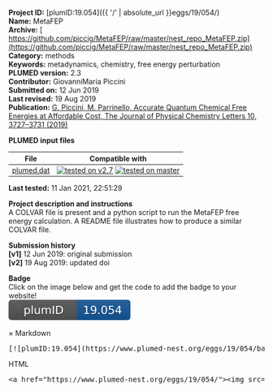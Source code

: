 **Project ID:** [plumID:19.054]({{ '/' | absolute_url }}eggs/19/054/)  
**Name:**  MetaFEP  
**Archive:** [ https://github.com/piccig/MetaFEP/raw/master/nest_repo_MetaFEP.zip](https://github.com/piccig/MetaFEP/raw/master/nest_repo_MetaFEP.zip)  
**Category:**  methods  
**Keywords:**  metadynamics, chemistry, free energy perturbation  
**PLUMED version:**  2.3  
**Contributor:**  GiovanniMaria Piccini  
**Submitted on:** 12 Jun 2019  
**Last revised:** 19 Aug 2019  
**Publication:** [G. Piccini, M. Parrinello, Accurate Quantum Chemical Free Energies at Affordable Cost, The Journal of Physical Chemistry Letters 10, 3727–3731 (2019)](http://dx.doi.org/10.1021/acs.jpclett.9b01301)  
  
**PLUMED input files**  
  
| File     | Compatible with |  
|:--------:|:--------:|  
| [plumed.dat](./data/plumed.dat.md) |  [![tested on v2.7](https://img.shields.io/badge/v2.7-passing-green.svg)](data/plumed.dat.plumed.stderr) [![tested on master](https://img.shields.io/badge/master-passing-green.svg)](data/plumed.dat.plumed_master.stderr) |  
  
**Last tested:**  11 Jan 2021, 22:51:29
  
**Project description and instructions**  
A COLVAR file is present and a python script to run the MetaFEP free energy calculation. A README file illustrates how to produce a similar COLVAR file.

  
**Submission history**  
**[v1]** 12 Jun 2019: original submission  
**[v2]** 19 Aug 2019: updated doi  
  
**Badge**  
Click on the image below and get the code to add the badge to your website!  
<img src="./badge.svg" alt="plumeDnest:19.054" id="myBtn" class="badge">
<div id="myModal" class="modal">
  <div class="modal-content">
    <span class="close">&times;</span>
    Markdown<pre>[![plumID:19.054](https://www.plumed-nest.org/eggs/19/054/badge.svg)](https://www.plumed-nest.org/eggs/19/054/)</pre>
    HTML<pre>&lt;a href="https://www.plumed-nest.org/eggs/19/054/"&gt;&lt;img src="https://www.plumed-nest.org/eggs/19/054/badge.svg" alt="plumID:19.054"&gt;&lt;/a&gt;</pre>
  </div>
</div>
